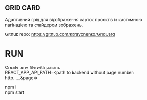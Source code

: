 ## GRID CARD

Адаптивний грід для відображення карток проєктів із кастомною пагінацією та слайдером зображень.

Github repo: https://github.com/kkravchenko/GridCard

# RUN

Create .env file with param:  
REACT_APP_API_PATH=<path to backend without page number: http......&page=>

npm i  
npm start
